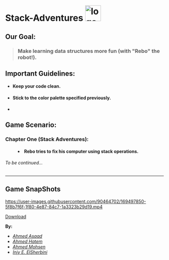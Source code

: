 # Stack-Adventures <img width="50" height="50" alt="logo" src="https://user-images.githubusercontent.com/90464702/169497336-82aded02-f0db-4015-bcb5-7b3059202af6.png">

## Our Goal:
>### Make learning data structures more fun (with "Rebo" the robot!). 

## Important Guidelines:

+ #### Keep your code clean.
+ #### Stick to the color palette specified previously.
+ 

## Game Scenario:
<dl>
  <h3><dt>Chapter One (Stack Adventures):</dt></h3>
  <h4><dd><li>Rebo tries to fix his computer using stack operations.</li></dd></h4>
</dl>

###### <em>To be continued...</em>
---

## Game SnapShots


https://user-images.githubusercontent.com/90464702/169497850-5f8b7f6f-1f80-4e87-84c7-1a3323b29d19.mp4


<a href="https://drive.google.com/file/d/1zdbi41zzGWbNgUjSWQ-Slqvkz5XF-eA8/view?usp=sharing"> Download </a>
 
<b>By:</b>
<ul>
<li><em><a href="https://github.com/AhmedAsaad72">Ahmed Asaad</a></em></li>
<li><em><a href="https://github.com/A7madhatem">Ahmed Hatem</a></em></li>
<li><em><a href="https://github.com/PrinceEGY">Ahmed Mohsen</a></em></li>
<li><em><a href="https://github.com/mercury-i">Injy E. ElSherbini</a></em></li>
</ul>
